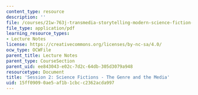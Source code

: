```yaml
---
content_type: resource
description: ''
file: /courses/21w-763j-transmedia-storytelling-modern-science-fiction-spring-2014/15ff09090ae5af1b1cbcc2362acda997_MIT21W_763JS14_Session_2.pdf
file_type: application/pdf
learning_resource_types:
- Lecture Notes
license: https://creativecommons.org/licenses/by-nc-sa/4.0/
ocw_type: OCWFile
parent_title: Lecture Notes
parent_type: CourseSection
parent_uid: ee843043-e02c-7d2c-64db-305d3079a948
resourcetype: Document
title: 'Session 2: Science Fictions - The Genre and the Media'
uid: 15ff0909-0ae5-af1b-1cbc-c2362acda997
---
```

